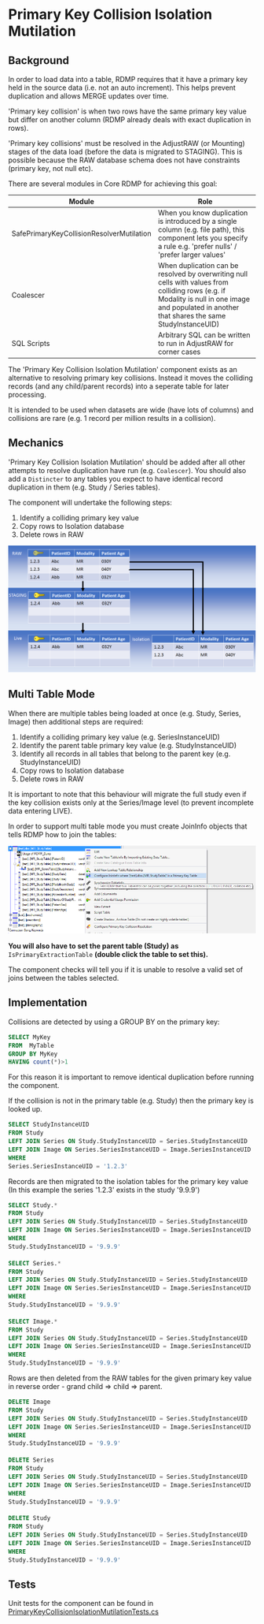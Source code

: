 # Primary Key Collision Isolation Mutilation

## Background

In order to load data into a table, RDMP requires that it have a primary key held in the source data (i.e. not an auto increment).  This helps prevent duplication and allows MERGE updates over time.  

'Primary key collision' is when two rows have the same primary key value but differ on another column (RDMP already deals with exact duplication in rows).  

'Primary key collisions' must be resolved in the AdjustRAW (or Mounting) stages of the data load (before the data is migrated to STAGING).  This is possible because the RAW database schema does not have constraints (primary key, not null etc).

There are several modules in Core RDMP for achieving this goal:

| Module | Role |
| ------------- | ------------- |
| SafePrimaryKeyCollisionResolverMutilation  | When you know duplication is introduced by a single column (e.g. file path), this component lets you specify a rule e.g. 'prefer nulls' / 'prefer larger values'|
| Coalescer  | When duplication can be resolved by overwriting null cells with values from colliding rows (e.g. if Modality is null in one image and populated in another that shares the same StudyInstanceUID)|
| SQL Scripts  | Arbitrary SQL can be written to run in AdjustRAW for corner cases|

The 'Primary Key Collision Isolation Mutilation' component exists as an alternative to resolving primary key collisions.  Instead it moves the colliding records (and any child/parent records) into a seperate table for later processing.

It is intended to be used when datasets are wide (have lots of columns) and collisions are rare (e.g. 1 record per million results in a collision).

## Mechanics

'Primary Key Collision Isolation Mutilation' should be added after all other attempts to resolve duplication have run (e.g. `Coalescer`).  You should also add a `Distincter` to any tables you expect to have identical record duplication in them (e.g. Study / Series tables).

The component will undertake the following steps:

1. Identify a colliding primary key value
2. Copy rows to Isolation database
3. Delete rows in RAW

![Overview](Images/BasicCase.png)

## Multi Table Mode

When there are multiple tables being loaded at once (e.g. Study, Series, Image) then additional steps are required:

1. Identify a colliding primary key value (e.g. SeriesInstanceUID)
2. Identify the parent table primary key value (e.g. StudyInstanceUID)
3. Identify all records in all tables that belong to the parent key (e.g. StudyInstanceUID)
4. Copy rows to Isolation database
3. Delete rows in RAW

It is important to note that this behaviour will migrate the full study even if the key collision exists only at the Series/Image level (to prevent incomplete data entering LIVE).

In order to support multi table mode you must create JoinInfo objects that tells RDMP how to join the tables:

![Telling RDMP about joins](Images/CreateJoinInfo.png)

**You will also have to set the parent table (Study) as** `IsPrimaryExtractionTable` **(double click the table to set this).**

The component checks will tell you if it is unable to resolve a valid set of joins between the tables selected.  

## Implementation

Collisions are detected by using a GROUP BY on the primary key:
```sql
SELECT MyKey 
FROM  MyTable
GROUP BY MyKey
HAVING count(*)>1
```

For this reason it is important to remove identical duplication before running the component.

If the collision is not in the primary table (e.g. Study) then the primary key is looked up.

```sql
SELECT StudyInstanceUID
FROM Study 
LEFT JOIN Series ON Study.StudyInstanceUID = Series.StudyInstanceUID
LEFT JOIN Image ON Series.SeriesInstanceUID = Image.SeriesInstanceUID
WHERE
Series.SeriesInstanceUID = '1.2.3'
```

Records are then migrated to the isolation tables for the primary key value (In this example the series '1.2.3' exists in the study '9.9.9')

```sql
SELECT Study.*
FROM Study 
LEFT JOIN Series ON Study.StudyInstanceUID = Series.StudyInstanceUID
LEFT JOIN Image ON Series.SeriesInstanceUID = Image.SeriesInstanceUID
WHERE
Study.StudyInstanceUID = '9.9.9'

SELECT Series.*
FROM Study 
LEFT JOIN Series ON Study.StudyInstanceUID = Series.StudyInstanceUID
LEFT JOIN Image ON Series.SeriesInstanceUID = Image.SeriesInstanceUID
WHERE
Study.StudyInstanceUID = '9.9.9'

SELECT Image.*
FROM Study 
LEFT JOIN Series ON Study.StudyInstanceUID = Series.StudyInstanceUID
LEFT JOIN Image ON Series.SeriesInstanceUID = Image.SeriesInstanceUID
WHERE
Study.StudyInstanceUID = '9.9.9'
```

Rows are then deleted from the RAW tables for the given primary key value in reverse order - grand child => child => parent.

```sql
DELETE Image
FROM Study 
LEFT JOIN Series ON Study.StudyInstanceUID = Series.StudyInstanceUID
LEFT JOIN Image ON Series.SeriesInstanceUID = Image.SeriesInstanceUID
WHERE
Study.StudyInstanceUID = '9.9.9'

DELETE Series
FROM Study 
LEFT JOIN Series ON Study.StudyInstanceUID = Series.StudyInstanceUID
LEFT JOIN Image ON Series.SeriesInstanceUID = Image.SeriesInstanceUID
WHERE
Study.StudyInstanceUID = '9.9.9'

DELETE Study
FROM Study 
LEFT JOIN Series ON Study.StudyInstanceUID = Series.StudyInstanceUID
LEFT JOIN Image ON Series.SeriesInstanceUID = Image.SeriesInstanceUID
WHERE
Study.StudyInstanceUID = '9.9.9'

```

## Tests

Unit tests for the component can be found in [PrimaryKeyCollisionIsolationMutilationTests.cs](../../Rdmp.Dicom.Tests/Unit/PrimaryKeyCollisionIsolationMutilationTests.cs)
